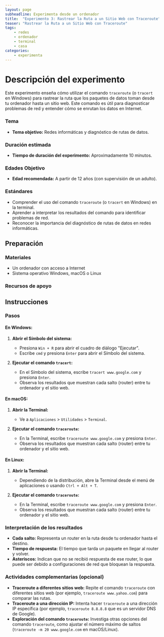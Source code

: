 ```yaml
---
layout: page
subheadline: Experimenta desde un ordenador
title:  "Experimento 3: Rastrear la Ruta a un Sitio Web con Traceroute"
teaser: "Rastrear la Ruta a un Sitio Web con Traceroute"
tags:
    - redes
    - ordenador
    - terminal
    - casa
categories:
    - experimenta
---
```


# Descripción del experimento
Este experimento enseña cómo utilizar el comando `traceroute` (o `tracert` en Windows) para rastrear la ruta que los paquetes de datos toman desde tu ordenador hasta un sitio web. Este comando es útil para diagnosticar problemas de red y entender cómo se enrutan los datos en Internet.

### Tema
- **Tema objetivo:** Redes informáticas y diagnóstico de rutas de datos.

### Duración estimada
- **Tiempo de duración del experimento:** Aproximadamente 10 minutos.

### Edades Objetivo
- **Edad recomendada:** A partir de 12 años (con supervisión de un adulto).

### Estándares
- Comprender el uso del comando `traceroute` (o `tracert` en Windows) en la terminal.
- Aprender a interpretar los resultados del comando para identificar problemas de red.
- Reconocer la importancia del diagnóstico de rutas de datos en redes informáticas.

## Preparación
### Materiales
- Un ordenador con acceso a Internet
- Sistema operativo Windows, macOS o Linux

### Recursos de apoyo


## Instrucciones
### Pasos
#### En Windows:
1. **Abrir el Símbolo del sistema:**
   - Presiona `Win + R` para abrir el cuadro de diálogo "Ejecutar".
   - Escribe `cmd` y presiona `Enter` para abrir el Símbolo del sistema.

2. **Ejecutar el comando `tracert`:**
   - En el Símbolo del sistema, escribe `tracert www.google.com` y presiona `Enter`.
   - Observa los resultados que muestran cada salto (router) entre tu ordenador y el sitio web.

#### En macOS:
1. **Abrir la Terminal:**
   - Ve a `Aplicaciones` > `Utilidades` > `Terminal`.

2. **Ejecutar el comando `traceroute`:**
   - En la Terminal, escribe `traceroute www.google.com` y presiona `Enter`.
   - Observa los resultados que muestran cada salto (router) entre tu ordenador y el sitio web.

#### En Linux:
1. **Abrir la Terminal:**
   - Dependiendo de la distribución, abre la Terminal desde el menú de aplicaciones o usando `Ctrl + Alt + T`.

2. **Ejecutar el comando `traceroute`:**
   - En la Terminal, escribe `traceroute www.google.com` y presiona `Enter`.
   - Observa los resultados que muestran cada salto (router) entre tu ordenador y el sitio web.

### Interpretación de los resultados
- **Cada salto:** Representa un router en la ruta desde tu ordenador hasta el destino. 
- **Tiempo de respuesta:** El tiempo que tarda un paquete en llegar al router y volver.
- **Asteriscos:** Indican que no se recibió respuesta de ese router, lo que puede ser debido a configuraciones de red que bloquean la respuesta.


### Actividades complementarias (opcional)
- **Traceroute a diferentes sitios web:** Repite el comando `traceroute` con diferentes sitios web (por ejemplo, `traceroute www.yahoo.com`) para comparar las rutas.
- **Traceroute a una dirección IP:** Intenta hacer `traceroute` a una dirección IP específica (por ejemplo, `traceroute 8.8.8.8` que es un servidor DNS de Google).
- **Exploración del comando `traceroute`:** Investiga otras opciones del comando `traceroute`, como ajustar el número máximo de saltos (`traceroute -m 20 www.google.com` en macOS/Linux).
